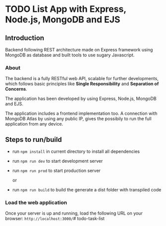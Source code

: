 # TODO List App with Express, Node.js, MongoDB and EJS

## Introduction

Backend following REST architecture made on Express framework using MongoDB as database and built tools to use sugary Javascript.

### About

The backend is a fully RESTful web API, scalable for further developments, which follows basic principles like <b>Single Responsibility</b> and <b>Separation of Concerns</b>. 

The application has been developed by using Express, Node.js, MongoDB and EJS.

The application includes a frontend implementation too. A connection with MongoDB Atlas by using any public IP, gives the possibily to run the full application from any device.

## Steps to run/build

- run `npm install` in current directory to install all dependencies
- run `npm run dev` to start development server
- run `npm run prod` to start production server

  or
  
- run `npm run build` to build the generate a dist folder with transpiled code

### Load the web application

Once your server is up and running, load the following URL on your browser: `http://localhost:3000/`# todo-task-list
